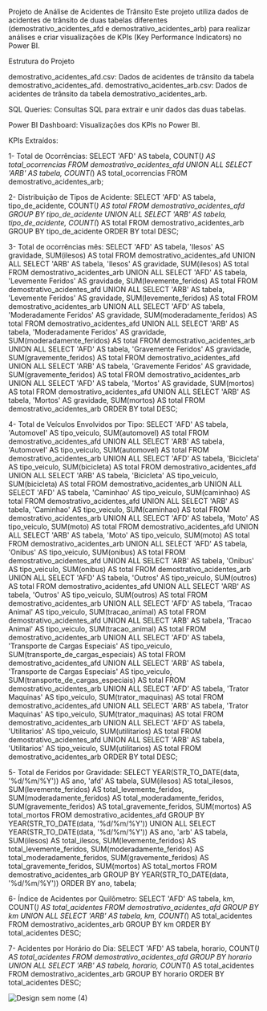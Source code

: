 Projeto de Análise de Acidentes de Trânsito
Este projeto utiliza dados de acidentes de trânsito de duas tabelas diferentes (demostrativo_acidentes_afd e demostrativo_acidentes_arb) para realizar análises e criar visualizações de KPIs (Key Performance Indicators) no Power BI.

Estrutura do Projeto

demostrativo_acidentes_afd.csv: Dados de acidentes de trânsito da tabela demostrativo_acidentes_afd.
demostrativo_acidentes_arb.csv: Dados de acidentes de trânsito da tabela demostrativo_acidentes_arb.

SQL Queries: Consultas SQL para extrair e unir dados das duas tabelas.

Power BI Dashboard: Visualizações dos KPIs no Power BI.

KPIs Extraídos:

1- Total de Ocorrências:
SELECT 
    'AFD' AS tabela, 
    COUNT(*) AS total_ocorrencias 
FROM 
    demostrativo_acidentes_afd
UNION ALL
SELECT 
    'ARB' AS tabela, 
    COUNT(*) AS total_ocorrencias 
FROM 
    demostrativo_acidentes_arb;
    
2- Distribuição de Tipos de Acidente:
SELECT 
    'AFD' AS tabela, 
    tipo_de_acidente, 
    COUNT(*) AS total
FROM 
    demostrativo_acidentes_afd
GROUP BY 
    tipo_de_acidente
UNION ALL
SELECT 
    'ARB' AS tabela, 
    tipo_de_acidente, 
    COUNT(*) AS total
FROM 
    demostrativo_acidentes_arb
GROUP BY 
    tipo_de_acidente
ORDER BY 
    total DESC;



3- Total de ocorrências mês: 
SELECT 
    'AFD' AS tabela, 
    'Ilesos' AS gravidade, 
    SUM(ilesos) AS total 
FROM 
    demostrativo_acidentes_afd
UNION ALL
SELECT 
    'ARB' AS tabela, 
    'Ilesos' AS gravidade, 
    SUM(ilesos) AS total 
FROM 
    demostrativo_acidentes_arb
UNION ALL
SELECT 
    'AFD' AS tabela, 
    'Levemente Feridos' AS gravidade, 
    SUM(levemente_feridos) AS total 
FROM 
    demostrativo_acidentes_afd
UNION ALL
SELECT 
    'ARB' AS tabela, 
    'Levemente Feridos' AS gravidade, 
    SUM(levemente_feridos) AS total 
FROM 
    demostrativo_acidentes_arb
UNION ALL
SELECT 
    'AFD' AS tabela, 
    'Moderadamente Feridos' AS gravidade, 
    SUM(moderadamente_feridos) AS total 
FROM 
    demostrativo_acidentes_afd
UNION ALL
SELECT 
    'ARB' AS tabela, 
    'Moderadamente Feridos' AS gravidade, 
    SUM(moderadamente_feridos) AS total 
FROM 
    demostrativo_acidentes_arb
UNION ALL
SELECT 
    'AFD' AS tabela, 
    'Gravemente Feridos' AS gravidade, 
    SUM(gravemente_feridos) AS total 
FROM 
    demostrativo_acidentes_afd
UNION ALL
SELECT 
    'ARB' AS tabela, 
    'Gravemente Feridos' AS gravidade, 
    SUM(gravemente_feridos) AS total 
FROM 
    demostrativo_acidentes_arb
UNION ALL
SELECT 
    'AFD' AS tabela, 
    'Mortos' AS gravidade, 
    SUM(mortos) AS total 
FROM 
    demostrativo_acidentes_afd
UNION ALL
SELECT 
    'ARB' AS tabela, 
    'Mortos' AS gravidade, 
    SUM(mortos) AS total 
FROM 
    demostrativo_acidentes_arb
ORDER BY 
    total DESC;

4- Total de Veículos Envolvidos por Tipo:
SELECT 
    'AFD' AS tabela, 
    'Automovel' AS tipo_veiculo, 
    SUM(automovel) AS total 
FROM 
    demostrativo_acidentes_afd
UNION ALL
SELECT 
    'ARB' AS tabela, 
    'Automovel' AS tipo_veiculo, 
    SUM(automovel) AS total 
FROM 
    demostrativo_acidentes_arb
UNION ALL
SELECT 
    'AFD' AS tabela, 
    'Bicicleta' AS tipo_veiculo, 
    SUM(bicicleta) AS total 
FROM 
    demostrativo_acidentes_afd
UNION ALL
SELECT 
    'ARB' AS tabela, 
    'Bicicleta' AS tipo_veiculo, 
    SUM(bicicleta) AS total 
FROM 
    demostrativo_acidentes_arb
UNION ALL
SELECT 
    'AFD' AS tabela, 
    'Caminhao' AS tipo_veiculo, 
    SUM(caminhao) AS total 
FROM 
    demostrativo_acidentes_afd
UNION ALL
SELECT 
    'ARB' AS tabela, 
    'Caminhao' AS tipo_veiculo, 
    SUM(caminhao) AS total 
FROM 
    demostrativo_acidentes_arb
UNION ALL
SELECT 
    'AFD' AS tabela, 
    'Moto' AS tipo_veiculo, 
    SUM(moto) AS total 
FROM 
    demostrativo_acidentes_afd
UNION ALL
SELECT 
    'ARB' AS tabela, 
    'Moto' AS tipo_veiculo, 
    SUM(moto) AS total 
FROM 
    demostrativo_acidentes_arb
UNION ALL
SELECT 
    'AFD' AS tabela, 
    'Onibus' AS tipo_veiculo, 
    SUM(onibus) AS total 
FROM 
    demostrativo_acidentes_afd
UNION ALL
SELECT 
    'ARB' AS tabela, 
    'Onibus' AS tipo_veiculo, 
    SUM(onibus) AS total 
FROM 
    demostrativo_acidentes_arb
UNION ALL
SELECT 
    'AFD' AS tabela, 
    'Outros' AS tipo_veiculo, 
    SUM(outros) AS total 
FROM 
    demostrativo_acidentes_afd
UNION ALL
SELECT 
    'ARB' AS tabela, 
    'Outros' AS tipo_veiculo, 
    SUM(outros) AS total 
FROM 
    demostrativo_acidentes_arb
UNION ALL
SELECT 
    'AFD' AS tabela, 
    'Tracao Animal' AS tipo_veiculo, 
    SUM(tracao_animal) AS total 
FROM 
    demostrativo_acidentes_afd
UNION ALL
SELECT 
    'ARB' AS tabela, 
    'Tracao Animal' AS tipo_veiculo, 
    SUM(tracao_animal) AS total 
FROM 
    demostrativo_acidentes_arb
UNION ALL
SELECT 
    'AFD' AS tabela, 
    'Transporte de Cargas Especiais' AS tipo_veiculo, 
    SUM(transporte_de_cargas_especiais) AS total 
FROM 
    demostrativo_acidentes_afd
UNION ALL
SELECT 
    'ARB' AS tabela, 
    'Transporte de Cargas Especiais' AS tipo_veiculo, 
    SUM(transporte_de_cargas_especiais) AS total 
FROM 
    demostrativo_acidentes_arb
UNION ALL
SELECT 
    'AFD' AS tabela, 
    'Trator Maquinas' AS tipo_veiculo, 
    SUM(trator_maquinas) AS total 
FROM 
    demostrativo_acidentes_afd
UNION ALL
SELECT 
    'ARB' AS tabela, 
    'Trator Maquinas' AS tipo_veiculo, 
    SUM(trator_maquinas) AS total 
FROM 
    demostrativo_acidentes_arb
UNION ALL
SELECT 
    'AFD' AS tabela, 
    'Utilitarios' AS tipo_veiculo, 
    SUM(utilitarios) AS total 
FROM 
    demostrativo_acidentes_afd
UNION ALL
SELECT 
    'ARB' AS tabela, 
    'Utilitarios' AS tipo_veiculo, 
    SUM(utilitarios) AS total 
FROM 
    demostrativo_acidentes_arb
ORDER BY 
    total DESC;

    
5- Total de Feridos por Gravidade:
SELECT 
    YEAR(STR_TO_DATE(data, '%d/%m/%Y')) AS ano,
    'afd' AS tabela,
    SUM(ilesos) AS total_ilesos,
    SUM(levemente_feridos) AS total_levemente_feridos,
    SUM(moderadamente_feridos) AS total_moderadamente_feridos,
    SUM(gravemente_feridos) AS total_gravemente_feridos,
    SUM(mortos) AS total_mortos
FROM 
    demostrativo_acidentes_afd
GROUP BY 
    YEAR(STR_TO_DATE(data, '%d/%m/%Y'))
UNION ALL
SELECT 
    YEAR(STR_TO_DATE(data, '%d/%m/%Y')) AS ano,
    'arb' AS tabela,
    SUM(ilesos) AS total_ilesos,
    SUM(levemente_feridos) AS total_levemente_feridos,
    SUM(moderadamente_feridos) AS total_moderadamente_feridos,
    SUM(gravemente_feridos) AS total_gravemente_feridos,
    SUM(mortos) AS total_mortos
FROM 
    demostrativo_acidentes_arb
GROUP BY 
    YEAR(STR_TO_DATE(data, '%d/%m/%Y'))
ORDER BY 
    ano, tabela;

6- Índice de Acidentes por Quilômetro:
SELECT 
    'AFD' AS tabela, 
    km, 
    COUNT(*) AS total_acidentes 
FROM 
    demostrativo_acidentes_afd 
GROUP BY 
    km 
UNION ALL
SELECT 
    'ARB' AS tabela, 
    km, 
    COUNT(*) AS total_acidentes 
FROM 
    demostrativo_acidentes_arb 
GROUP BY 
    km 
ORDER BY 
    total_acidentes DESC;

7- Acidentes por Horário do Dia:
SELECT 
    'AFD' AS tabela, 
    horario, 
    COUNT(*) AS total_acidentes 
FROM 
    demostrativo_acidentes_afd 
GROUP BY 
    horario 
UNION ALL
SELECT 
    'ARB' AS tabela, 
    horario, 
    COUNT(*) AS total_acidentes 
FROM 
    demostrativo_acidentes_arb 
GROUP BY 
    horario 
ORDER BY 
    total_acidentes DESC;



![Design sem nome (4)](https://github.com/ferocfon/ProjetoRodovias1/assets/130929264/165ae34c-7b02-49a8-b28e-ce442210b0c0)





